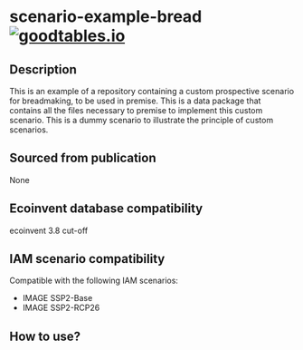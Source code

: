 # scenario-example-bread [![goodtables.io](https://goodtables.io/badge/github/premise-community-scenarios/scenario-example-bread.svg)](https://goodtables.io/github/premise-community-scenarios/scenario-example-bread)

Description
-----------

This is an example of a repository containing a custom prospective scenario for breadmaking, to be used in premise.
This is a data package that contains all the files necessary to premise to implement
this custom scenario. This is a dummy scenario to illustrate the principle of custom scenarios.

Sourced from publication
------------------------

None

Ecoinvent database compatibility
--------------------------------

ecoinvent 3.8 cut-off

IAM scenario compatibility
---------------------------

Compatible with the following IAM scenarios:
* IMAGE SSP2-Base
* IMAGE SSP2-RCP26

How to use?
-----------


